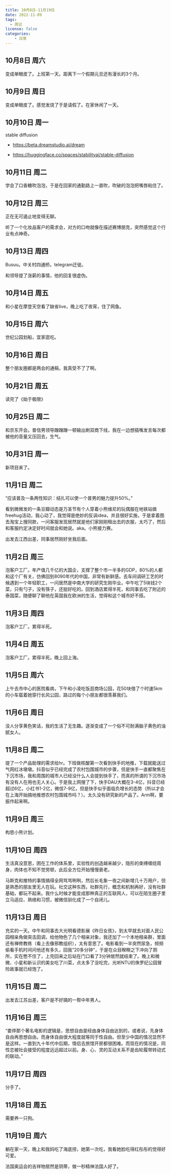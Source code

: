 ```yaml
---
title: 10月8日-11月19日
date: 2022-11-09
tags:
  - 周记
license: false
categories:
    - 日常
---
```

## 10月8日 周六
变成单眼皮了。上班第一天。距离下一个假期元旦还有漫长的3个月。
## 10月9日 周日
变成单眼皮了。感觉发烧了于是请假了。在家休闲了一天。
## 10月10日 周一
stable diffusion

- https://beta.dreamstudio.ai/dream

- https://huggingface.co/spaces/stabilityai/stable-diffusion
## 10月11日 周二
学会了口香糖吹泡泡，于是在回家的通勤路上一直吹，吹破的泡泡把嘴唇粘住了。
## 10月12日 周三
正在无可遏止地变得无聊。

听了一个化妆品客户的需求会，对方的口吻就像在描述赛博朋克，突然感觉这个行业有点神奇。
## 10月13日 周四
Busuu。中关村四通桥。telegram迁徙。

和领导提了涨薪的事情，他的回复很虚伪。
## 10月14日 周五
和小星在摩登天空看了缺省live，晚上吃了夜宵，住了网鱼。
## 10月15日 周六
世纪公园划船，宜家逛吃。
## 10月16日 周日
整个朋友圈都是两会的通稿，我真受不了了啊。

## 10月21日 周五
读完了《始于极限》

## 10月25日 周二
和京东开会。普信男领导蹭蹭蹭一顿输出刷双商下线，我在一边想插嘴发言每次都被他的音量又压回去，生气。

## 10月31日 周一
新项目来了。
## 11月1日 周二
“应该普及一条两性知识：结扎可以使一个普男的魅力提升50%。”

看到微微发的一条豆瓣动态是万圣节有个人穿着小熊维尼的玩偶服在地铁站做freehug活动，我心动了，我觉得是绝妙的反讽idea，并且很好实施，于是拿着图去淘宝上搜同款，一问客服发现居然就是他们家刚刚租出去的衣服，太巧了，然后和客服约定决定好时间就会和她说。aka。小熊接力赛。

出发去江西出差，同事居然刚好坐我后面。
## 11月2日 周三
泡客户工厂。年产值几千亿的大国企，支撑了整个市一半多的GDP，80%的人都和这个厂有关，仿佛回到8090年代的中国，非常有新鲜感。去车间调研工艺的时候遇到一个年轻职工，一问居然是中南大学的研究生刚毕业。中午吃了5块钱2个菜，只有勺子，没有筷子，还挺好吃的。回到酒店累得半死，和同事去吃了附近的泰国菜，随便聊了聊他在英国我在欧洲的生活，觉得和这个城市好不搭。
## 11月3日 周四
泡客户工厂。累得半死。
## 11月4日 周五
泡客户工厂。累得半死。晚上回上海。
## 11月5日 周六
上午去市中心的医院看病，下午和小凌吃饭逛商场公园，花50块借了个时速5km的小车载着她穿行长风公园，路过的每个小朋友都很羡慕我们。
## 11月6日 周日
没人分享黄色笑话，我的生活了无生趣。逐渐变成了一个俗不可耐满脑子黄色的油腻女人。

## 11月8日 周二
提了一个产品助理的需求给hr。下班做核酸第一次看到快手的地推，下载就能送过气网红冰墩墩。抖音似乎已经完成了农村包围城市的步骤，但是快手一直都聚焦在下沉市场，我和周围的城市人已经没什么人会提到快手了，而真的所谓的下沉市场有没有人在用也无人关心。于是我上网搜了下，快手DAU大概在3-4亿，抖音已经超过6亿，小红书1-2亿，微信7-9亿，但是快手似乎面临负增长的态势（所以才会在上海开始搞地推想农村包围城市吗？）。太久没有研究新的产品了。Arm啊，要振作起来啊。
## 11月9日 周三
构思小熊计划。
## 11月10日 周四
生活真没意思，困在工作的体系里，实验性的创造越来越少，隐形的束缚缠绕周身，肉体也不知不觉劳顿，此后全方位开始慢慢衰老。

马斯克和推特的事情搞得全网骂骂咧咧，然后长毛象一夜之间新增几十万用户，但是熟悉的朋友里无人在玩。社交这种东西，社群先行，概念和机制再好，没有社群基础，都玩不起来。我什么时候才能变成那种真正的互联网人，可以在陌生圈子里立马适应、熟络和习惯，被微信驯化成了一个自闭儿。
## 11月13日 周日
充实的一天。中午和同事去大光明看德影展《昨日女孩》，到太早就去对面人民公园相亲角做突击田调，给他物色了几个相亲对象，我还加了一个本地相亲群，里面还有禅修教练（看上去像邪教组织），太有意思了。电影看到一半突然尿急，频频偷看手机时间问他还有多久，回我“20多分钟”，于是在众目睽睽之下冲向了厕所，实在憋不住了，上完回来之后站在门口看了3分钟居然就结束了。晚上和微微、小星和新认识的美女吃了川菜，点太多了没吃完，光听NTU的侏罗纪公园冒险故事就已经饱了。

## 11月15日 周二
出发去江苏出差，客户是不好搞的一帮中年男人。
## 11月16日 周三
“娄烨那个著名电影的逻辑是，思想自由是经由身体自由达到的，或者说，先身体自由再思想自由。而身体自由很大程度就等同于性自由。但至少中国的情况显然不是这样。一直到九十年代中后期，情侣去旅馆开房都很困难。而现在的情况是，同性恋被社会接受的程度远远超过以前。身、心、灵的互动关系不是齿轮履带转动式的联动。”
## 11月17日 周四
分手了。
## 11月18日 周五
需要养一只狗。
## 11月19日 周六
躺在家一天，晚上和我妈吃了海底捞，她第一次吃，我看她脸吃得红彤彤的觉得好可爱。

法国奥运会的吉祥物居然是阴蒂，做一秒精神法国人好了。